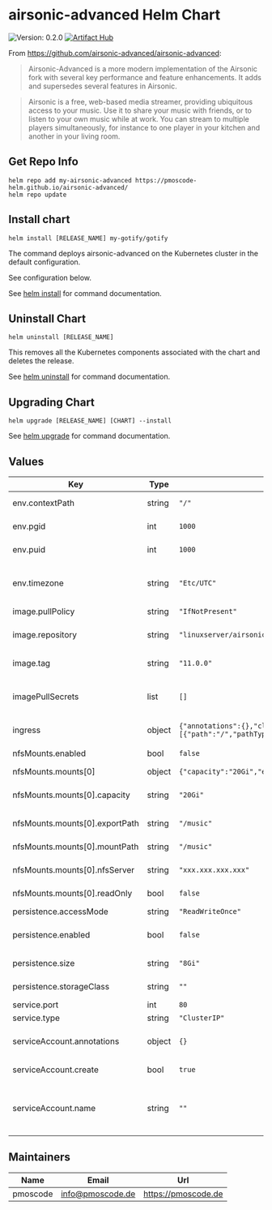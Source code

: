 # airsonic-advanced Helm Chart
![Version: 0.2.0](https://img.shields.io/badge/Version-0.2.0-informational?style=flat-square)
[![Artifact Hub](https://img.shields.io/endpoint?url=https://artifacthub.io/badge/repository/airsonic-advanced)](https://artifacthub.io/packages/search?repo=airsonic-advanced)

From https://github.com/airsonic-advanced/airsonic-advanced:
> Airsonic-Advanced is a more modern implementation of the Airsonic fork with several key performance and feature enhancements. It adds and supersedes several features in Airsonic.

> Airsonic is a free, web-based media streamer, providing ubiquitous access to your music. Use it to share your music with friends, or to listen to your own music while at work. You can stream to multiple players simultaneously, for instance to one player in your kitchen and another in your living room.

## Get Repo Info

    helm repo add my-airsonic-advanced https://pmoscode-helm.github.io/airsonic-advanced/
    helm repo update

## Install chart

    helm install [RELEASE_NAME] my-gotify/gotify

The command deploys airsonic-advanced on the Kubernetes cluster in the default configuration.

See configuration below.

See [helm install](https://helm.sh/docs/helm/helm_install/) for command documentation.

## Uninstall Chart

    helm uninstall [RELEASE_NAME]

This removes all the Kubernetes components associated with the chart and deletes the release.

See [helm uninstall](https://helm.sh/docs/helm/helm_uninstall/) for command documentation.

## Upgrading Chart

    helm upgrade [RELEASE_NAME] [CHART] --install

See [helm upgrade](https://helm.sh/docs/helm/helm_upgrade/) for command documentation.

## Values

| Key | Type | Default | Description |
|-----|------|---------|-------------|
| env.contextPath | string | `"/"` | URI path on tomcat |
| env.pgid | int | `1000` | group id for container user |
| env.puid | int | `1000` | user id for container |
| env.timezone | string | `"Etc/UTC"` | timezone, airsonic-advanced will use |
| image.pullPolicy | string | `"IfNotPresent"` | pull policy |
| image.repository | string | `"linuxserver/airsonic-advanced"` | repository with airsonic-advanced image |
| image.tag | string | `"11.0.0"` | current version of the image |
| imagePullSecrets | list | `[]` | imagePullSecrets (not needed, if default image is used) |
| ingress | object | `{"annotations":{},"className":"","enabled":false,"hosts":[{"host":"chart-example.local","paths":[{"path":"/","pathType":"ImplementationSpecific"}]}],"tls":[]}` | Configure ingress |
| nfsMounts.enabled | bool | `false` | enable mounting of nfs exports |
| nfsMounts.mounts[0] | object | `{"capacity":"20Gi","exportPath":"/music","mountPath":"/music","name":"music","nfsServer":"xxx.xxx.xxx.xxx","readOnly":false}` | name of mount |
| nfsMounts.mounts[0].capacity | string | `"20Gi"` | desired capacity (usually not needed for nfs) |
| nfsMounts.mounts[0].exportPath | string | `"/music"` | export path on nfs server |
| nfsMounts.mounts[0].mountPath | string | `"/music"` | mount path on container |
| nfsMounts.mounts[0].nfsServer | string | `"xxx.xxx.xxx.xxx"` | ip or dns of nfs server |
| nfsMounts.mounts[0].readOnly | bool | `false` | mark mount as readonly |
| persistence.accessMode | string | `"ReadWriteOnce"` | accessMode |
| persistence.enabled | bool | `false` | enable persistence when true |
| persistence.size | string | `"8Gi"` | default storage size |
| persistence.storageClass | string | `""` | actual storageClass |
| service.port | int | `80` |  |
| service.type | string | `"ClusterIP"` |  |
| serviceAccount.annotations | object | `{}` | add annotations to serviceAccount |
| serviceAccount.create | bool | `true` | enable serviceAccount |
| serviceAccount.name | string | `""` | name of the serviceAccount (will be generated if empty) |

## Maintainers

| Name | Email | Url |
| ---- | ------ | --- |
| pmoscode | <info@pmoscode.de> | <https://pmoscode.de> |
